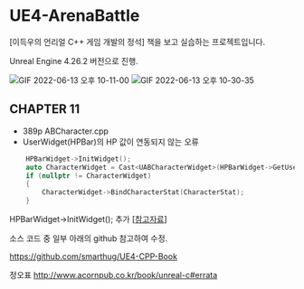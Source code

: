 # UE4-ArenaBattle

[이득우의 언리얼 C++ 게임 개발의 정석] 책을 보고 실습하는 프로젝트입니다.

Unreal Engine 4.26.2 버전으로 진행.

![GIF 2022-06-13 오후 10-11-00](https://user-images.githubusercontent.com/26589915/173362068-30253045-8355-4dca-9e20-9acdb92eaa4d.gif)
![GIF 2022-06-13 오후 10-30-35](https://user-images.githubusercontent.com/26589915/173364964-331f12a2-f5d8-4a09-967a-723bd039802f.gif)



## CHAPTER 11
- 389p ABCharacter.cpp
- UserWidget(HPBar)의 HP 값이 연동되지 않는 오류

```cpp
	HPBarWidget->InitWidget();
	auto CharacterWidget = Cast<UABCharacterWidget>(HPBarWidget->GetUserWidgetObject());
	if (nullptr != CharacterWidget)
	{
		CharacterWidget->BindCharacterStat(CharacterStat);
	}
```


HPBarWidget->InitWidget(); 추가 [[참고자료](https://mingyu0403.tistory.com/261)]


소스 코드 중 일부 아래의 github 참고하여 수정.

https://github.com/smarthug/UE4-CPP-Book

정오표 http://www.acornpub.co.kr/book/unreal-c#errata


